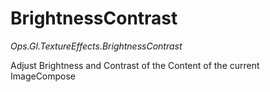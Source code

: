 # BrightnessContrast

*Ops.Gl.TextureEffects.BrightnessContrast*

Adjust Brightness and Contrast of the Content of the current ImageCompose

